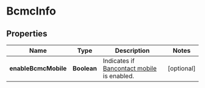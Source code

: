 

# BcmcInfo


## Properties

Name | Type | Description | Notes
------------ | ------------- | ------------- | -------------
**enableBcmcMobile** | **Boolean** | Indicates if [Bancontact mobile](https://docs.adyen.com/payment-methods/bancontact/bancontact-mobile) is enabled. |  [optional]



